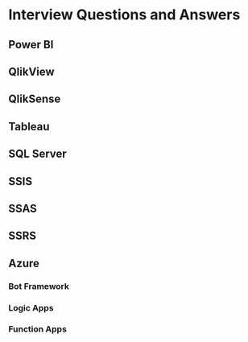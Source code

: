 # Interview Questions and Answers

## Power BI
## QlikView
## QlikSense
## Tableau
## SQL Server
## SSIS
## SSAS
## SSRS
## Azure
### Bot Framework
### Logic Apps
### Function Apps